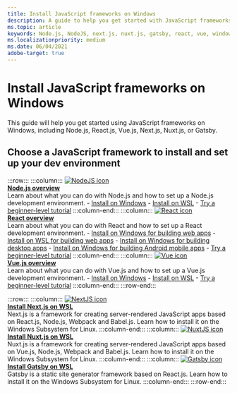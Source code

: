 ```yaml
---
title: Install JavaScript frameworks on Windows
description: A guide to help you get started with JavaScript frameworks on Windows, including Node.js, React.js, Vue.js, Next.js, Nuxt.js, or Gatsby.
ms.topic: article
keywords: Node.js, NodeJS, next.js, nuxt.js, gatsby, react, vue, windows, install, wsl, Set up windows, Dev Environment
ms.localizationpriority: medium
ms.date: 06/04/2021
adobe-target: true
---
```


# Install JavaScript frameworks on Windows

This guide will help you get started using JavaScript frameworks on Windows, including Node.js, React.js, Vue.js, Next.js, Nuxt.js, or Gatsby.

## Choose a JavaScript framework to install and set up your dev environment

:::row:::
    :::column:::
       [![NodeJS icon](../../images/nodejs-logo.png)](./nodejs-overview.md)<br>
        **[Node.js overview](./nodejs-overview.md)**<br>
        Learn about what you can do with Node.js and how to set up a Node.js development environment.
        - [Install on Windows](./nodejs-on-windows.md)
        - [Install on WSL](./nodejs-on-wsl.md)
        - [Try a beginner-level tutorial](./nodejs-beginners-tutorial.md)
    :::column-end:::
    :::column:::
       [![React icon](../../images/react-logo.png)](./react-overview.md)<br>
        **[React overview](./react-overview.md)**<br>
        Learn about what you can do with React and how to set up a React development environment.
        - [Install on Windows for building web apps](./react-on-windows.md)
        - [Install on WSL for building web apps](./react-on-wsl.md)
        - [Install on Windows for building desktop apps](./react-native-for-windows.md)
        - [Install on Windows for building Android mobile apps](./react-native-for-android.md)
        - [Try a beginner-level tutorial](./react-beginners-tutorial.md)
    :::column-end:::
    :::column:::
       [![Vue icon](../../images/vue-logo.png)](./vue-overview.md)<br>
        **[Vue.js overview](./vue-overview.md)**<br>
        Learn about what you can do with Vue.js and how to set up a Vue.js development environment.
        - [Install on Windows](./vue-on-windows.md)
        - [Install on WSL](./vue-on-wsl.md)
        - [Try a beginner-level tutorial](./vue-beginners-tutorial.md)
    :::column-end:::
:::row-end:::

:::row:::
    :::column:::
       [![NextJS icon](../../images/nextjs-logo.png)](./nextjs-on-wsl.md)<br>
        **[Install Next.js on WSL](./nextjs-on-wsl.md)**<br>
        Next.js is a framework for creating server-rendered JavaScript apps based on React.js, Node.js, Webpack and Babel.js. Learn how to install it on the Windows Subsystem for Linux.
    :::column-end:::
    :::column:::
       [![NuxtJS icon](../../images/nuxtjs-logo.png)](./nuxtjs-on-wsl.md)<br>
        **[Install Nuxt.js on WSL](./nuxtjs-on-wsl.md)**<br>
        Nuxt.js is a framework for creating server-rendered JavaScript apps based on Vue.js, Node.js, Webpack and Babel.js. Learn how to install it on the Windows Subsystem for Linux.
    :::column-end:::
    :::column:::
       [![Gatsby icon](../../images/gatsby-logo.png)](./gatsby-on-wsl.md)<br>
        **[Install Gatsby on WSL](./gatsby-on-wsl.md)**<br>
        Gatsby is a static site generator framework based on React.js. Learn how to install it on the Windows Subsystem for Linux.
    :::column-end:::
:::row-end:::

